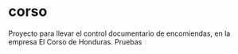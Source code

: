 # corso
Proyecto para llevar el control documentario de encomiendas, en la empresa El Corso de Honduras.
Pruebas

